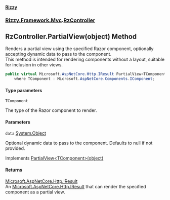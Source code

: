 #### [Rizzy](index 'index')
### [Rizzy.Framework.Mvc](Rizzy.Framework.Mvc 'Rizzy.Framework.Mvc').[RzController](Rizzy.Framework.Mvc.RzController 'Rizzy.Framework.Mvc.RzController')

## RzController.PartialView<TComponent>(object) Method

Renders a partial view using the specified Razor component, optionally accepting dynamic data to pass to the component.  
This method is intended for rendering components without a layout, suitable for inclusion in other views.

```csharp
public virtual Microsoft.AspNetCore.Http.IResult PartialView<TComponent>(object? data=null)
    where TComponent : Microsoft.AspNetCore.Components.IComponent;
```
#### Type parameters

<a name='Rizzy.Framework.Mvc.RzController.PartialView_TComponent_(object).TComponent'></a>

`TComponent`

The type of the Razor component to render.
#### Parameters

<a name='Rizzy.Framework.Mvc.RzController.PartialView_TComponent_(object).data'></a>

`data` [System.Object](https://docs.microsoft.com/en-us/dotnet/api/System.Object 'System.Object')

Optional dynamic data to pass to the component. Defaults to null if not provided.

Implements [PartialView&lt;TComponent&gt;(object)](Rizzy.IRizzyService.PartialView_TComponent_(object) 'Rizzy.IRizzyService.PartialView<TComponent>(object)')

#### Returns
[Microsoft.AspNetCore.Http.IResult](https://docs.microsoft.com/en-us/dotnet/api/Microsoft.AspNetCore.Http.IResult 'Microsoft.AspNetCore.Http.IResult')  
An [Microsoft.AspNetCore.Http.IResult](https://docs.microsoft.com/en-us/dotnet/api/Microsoft.AspNetCore.Http.IResult 'Microsoft.AspNetCore.Http.IResult') that can render the specified component as a partial view.